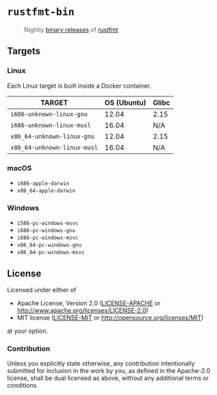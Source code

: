 # `rustfmt-bin`

> Nightly [binary releases][0] of [rustfmt][1]

[0]: https://github.com/japaric/rustfmt-bin/releases
[1]: https://github.com/rust-lang-nursery/rustfmt

## Targets

### Linux

Each Linux target is built inside a Docker container.

| TARGET                            | OS (Ubuntu) | Glibc |
|-----------------------------------|-------------|-------|
| `i686-unknown-linux-gnu`          |       12.04 |  2.15 |
| `i686-unknown-linux-musl`         |       16.04 |   N/A |
| `x86_64-unknown-linux-gnu`        |       12.04 |  2.15 |
| `x86_64-unknown-linux-musl`       |       16.04 |   N/A |

### macOS

- `i686-apple-darwin`
- `x86_64-apple-darwin`

### Windows

- `i586-pc-windows-msvc`
- `i686-pc-windows-gnu`
- `i686-pc-windows-msvc`
- `x86_64-pc-windows-gnu`
- `x86_64-pc-windows-msvc`

## License

Licensed under either of

- Apache License, Version 2.0 ([LICENSE-APACHE](LICENSE-APACHE) or
  http://www.apache.org/licenses/LICENSE-2.0)
- MIT license ([LICENSE-MIT](LICENSE-MIT) or http://opensource.org/licenses/MIT)

at your option.

### Contribution

Unless you explicitly state otherwise, any contribution intentionally submitted
for inclusion in the work by you, as defined in the Apache-2.0 license, shall be
dual licensed as above, without any additional terms or conditions.
